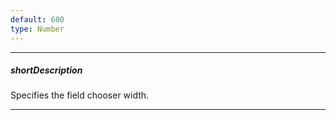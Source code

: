 ```yaml
---
default: 600
type: Number
---
```

---
##### shortDescription
Specifies the field chooser width.

---
